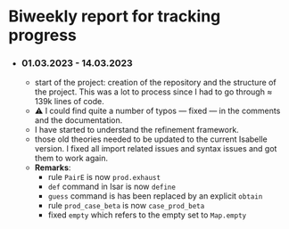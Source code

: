 # Biweekly report for tracking progress

-   ### 01.03.2023 - 14.03.2023
    -   start of the project: creation of the repository and the structure of the project. This was a lot to process since I had to go through $\approx$ 139k lines of code.
    -   :warning: I could find quite a number of typos — fixed — in the comments and the documentation.
    -   I have started to understand the refinement framework.
    -   those old theories needed to be updated to the current Isabelle version. I fixed all import related issues and syntax issues and got them to work again.
    -   **Remarks**:
        -   rule `PairE` is now `prod.exhaust`
        -   `def` command in Isar is now `define`
        -   `guess` command is has been replaced by an explicit `obtain`
        -   rule `prod_case_beta` is now `case_prod_beta`
        -   fixed `empty` which refers to the empty set to `Map.empty`
